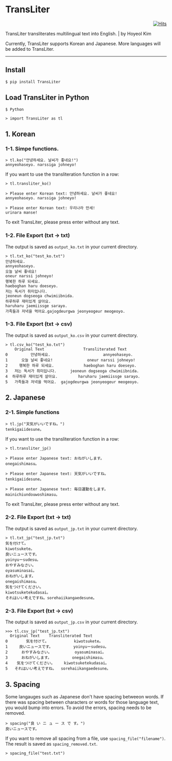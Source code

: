 # TransLiter

<div align=right>

[![Hits](https://hits.seeyoufarm.com/api/count/incr/badge.svg?url=https%3A%2F%2Fgithub.com%2Felibooklover%2FTransLiter&count_bg=%235F3DC8&title_bg=%23555555&icon=python.svg&icon_color=%23E7E7E7&title=hits&edge_flat=false)](https://hits.seeyoufarm.com)

</div>

TransLiter transliterates multilingual text into English. | by Hoyeol Kim

Currently, TransLiter supports Korean and Japanese. More languages will be added to TransLiter.

---

## Install

```
$ pip install TransLiter
```

## Load TransLiter in Python

```
$ Python

> import TransLiter as tl
```

## 1. Korean

### 1-1. Simpe functions.

```
> tl.ko("안녕하세요. 날씨가 좋네요!")
annyeohaseyo. narssiga johneyo!
```

If you want to use the transliteration function in a row:

```
> tl.transliter_ko()

> Please enter Korean text: 안녕하세요. 날씨가 좋네요!
annyeohaseyo. narssiga johneyo!

> Please enter Korean text: 우리나라 만세!
urinara manse!
```

To exit TransLiter, please press enter without any text.

### 1-2. File Export (txt -> txt)

The output is saved as `output_ko.txt` in your current directory.

```
> tl.txt_ko("test_ko.txt")
안녕하세요.
annyeohaseyo.
오늘 날씨 좋네요!
oneur narssi johneyo!
행복한 하루 되세요.
haeboghan haru doeseyo.
저는 독서가 취미입니다.
jeoneun dogseoga chwimiibnida.
하루하루 재미있게 살아요.
haruharu jaemiissge sarayo.
가족들과 저녁을 먹어요.gajogdeurgwa jeonyeogeur meogeoyo.
```

### 1-3. File Export (txt -> csv)

The output is saved as `output_ko.csv` in your current directory.

```
> tl.csv_ko("test_ko.txt")
    Original Text                 Transliterated Text
0          안녕하세요.                       annyeohaseyo.
1      오늘 날씨 좋네요!               oneur narssi johneyo!
2     행복한 하루 되세요.             haeboghan haru doeseyo.
3   저는 독서가 취미입니다.      jeoneun dogseoga chwimiibnida.
4  하루하루 재미있게 살아요.         haruharu jaemiissge sarayo.
5   가족들과 저녁을 먹어요.  gajogdeurgwa jeonyeogeur meogeoyo.
```

## 2. Japanese

### 2-1. Simple functions

```
> tl.jp("天気がいいですね。")
tenkigaiidesune。
```

If you want to use the transliteration function in a row:

```
> tl.transliter_jp()

> Please enter Japanese text: おねがいします。
onegaishimasu。

> Please enter Japanese text: 天気がいいですね。
tenkigaiidesune。

> Please enter Japanese text: 毎日運動をします。
mainichiundouwoshimasu。
```

To exit TransLiter, please press enter without any text.

### 2-2. File Export (txt -> txt)

The output is saved as `output_jp.txt` in your current directory.

```
> tl.txt_jp("test_jp.txt")
気を付けて。
kiwotsukete。
良いニュースです。
yoinyuーsudesu。
おやすみなさい。
oyasuminasai。
おねがいします。
onegaishimasu。
気をつけてください。
kiwotsuketekudasai。
それはいい考えですね。sorehaiikangaedesune。
```

### 2-3. File Export (txt -> csv)

The output is saved as `output_jp.csv` in your current directory.

```
>>> tl.csv_jp("test_jp.txt")
  Original Text    Transliterated Text
0        気を付けて。           kiwotsukete。
1     良いニュースです。         yoinyuーsudesu。
2      おやすみなさい。          oyasuminasai。
3      おねがいします。         onegaishimasu。
4    気をつけてください。    kiwotsuketekudasai。
5   それはいい考えですね。  sorehaiikangaedesune。
```

## 3. Spacing

Some langauges such as Japanese don't have spacing betweeon words. If there was spacing between characters or words for those language text, you would bump into errors. To avoid the errors, spacing needs to be removed.

```
> spacing("良 い ニ ュ ー ス で す。")
良いニュースです。
```

If you want to remove all spacing from a file, use `spacing_file("filename")`. The result is saved as `spacing_removed.txt`.

```
> spacing_file("test.txt")
```
